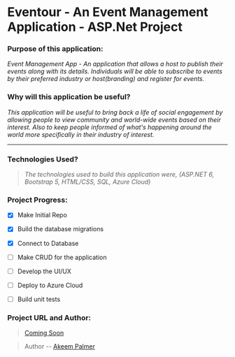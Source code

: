 ﻿# Eventour - An Event Management Application - ASP.Net Project

### Purpose of this application:
*Event Management App - An application that allows a host to publish their events along with its details. Individuals will be able to subscribe to events by their preferred industry or host(branding) and register for events.*


### Why will this application be useful?
*This application will be useful to bring back a life of social engagement by allowing  people to view community and world-wide events based on their interest. Also to keep people informed of what's happening around the world more specifically in their industry of interest.*

---

### Technologies Used?
> *The technologies used to build this application were, (ASP.NET 6, Bootstrap 5, HTML/CSS, SQL, Azure Cloud)*

### Project Progress:
- [x] Make Initial Repo
- [x] Build the database migrations
- [x] Connect to Database
- [ ] Make CRUD for the application
- [ ] Develop the UI/UX 
- [ ] Deploy to Azure Cloud
- [ ] Build unit tests


### Project URL and Author:
> [Coming Soon](https://www.github.com)

> Author -- [Akeem Palmer](https://www.github.com/DevOps242)